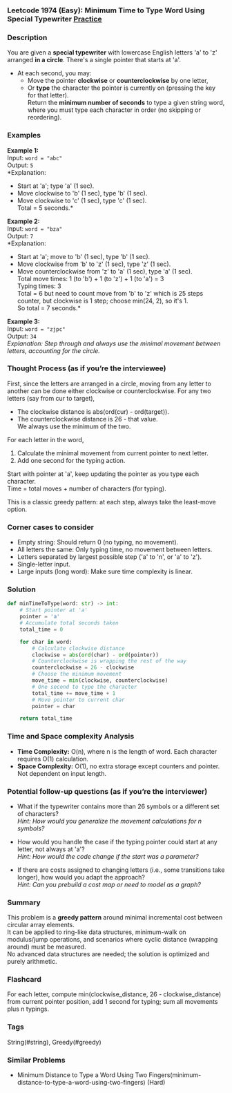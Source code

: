 ### Leetcode 1974 (Easy): Minimum Time to Type Word Using Special Typewriter [Practice](https://leetcode.com/problems/minimum-time-to-type-word-using-special-typewriter)

### Description  
You are given a **special typewriter** with lowercase English letters 'a' to 'z' arranged **in a circle**. There's a single pointer that starts at 'a'.  
- At each second, you may:  
  - Move the pointer **clockwise** or **counterclockwise** by one letter,  
  - Or **type** the character the pointer is currently on (pressing the key for that letter).  
Return the **minimum number of seconds** to type a given string word, where you must type each character in order (no skipping or reordering).

### Examples  

**Example 1:**  
Input: `word = "abc"`  
Output: `5`  
*Explanation:  
- Start at 'a'; type 'a' (1 sec).  
- Move clockwise to 'b' (1 sec), type 'b' (1 sec).  
- Move clockwise to 'c' (1 sec), type 'c' (1 sec).  
Total = 5 seconds.*

**Example 2:**  
Input: `word = "bza"`  
Output: `7`  
*Explanation:  
- Start at 'a'; move to 'b' (1 sec), type 'b' (1 sec).  
- Move clockwise from 'b' to 'z' (1 sec), type 'z' (1 sec).  
- Move counterclockwise from 'z' to 'a' (1 sec), type 'a' (1 sec).  
Total move times: 1 (to 'b') + 1 (to 'z') + 1 (to 'a') = 3  
Typing times: 3  
Total = 6 but need to count move from 'b' to 'z' which is 25 steps counter, but clockwise is 1 step; choose min(24, 2), so it's 1.  
So total = 7 seconds.*

**Example 3:**  
Input: `word = "zjpc"`  
Output: `34`  
*Explanation: Step through and always use the minimal movement between letters, accounting for the circle.*

### Thought Process (as if you’re the interviewee)  
First, since the letters are arranged in a circle, moving from any letter to another can be done either clockwise or counterclockwise. For any two letters (say from cur to target),  
- The clockwise distance is abs(ord(cur) - ord(target)).  
- The counterclockwise distance is 26 - that value.  
We always use the minimum of the two.

For each letter in the word,  
1. Calculate the minimal movement from current pointer to next letter.
2. Add one second for the typing action.

Start with pointer at 'a', keep updating the pointer as you type each character.  
Time = total moves + number of characters (for typing).

This is a classic greedy pattern: at each step, always take the least-move option.

### Corner cases to consider  
- Empty string: Should return 0 (no typing, no movement).
- All letters the same: Only typing time, no movement between letters.
- Letters separated by largest possible step ('a' to 'n', or 'a' to 'z').
- Single-letter input.
- Large inputs (long word): Make sure time complexity is linear.

### Solution

```python
def minTimeToType(word: str) -> int:
    # Start pointer at 'a'
    pointer = 'a'
    # Accumulate total seconds taken
    total_time = 0

    for char in word:
        # Calculate clockwise distance
        clockwise = abs(ord(char) - ord(pointer))
        # Counterclockwise is wrapping the rest of the way
        counterclockwise = 26 - clockwise
        # Choose the minimum movement
        move_time = min(clockwise, counterclockwise)
        # One second to type the character
        total_time += move_time + 1
        # Move pointer to current char
        pointer = char

    return total_time
```

### Time and Space complexity Analysis  

- **Time Complexity:** O(n), where n is the length of word. Each character requires O(1) calculation.
- **Space Complexity:** O(1), no extra storage except counters and pointer. Not dependent on input length.

### Potential follow-up questions (as if you’re the interviewer)  

- What if the typewriter contains more than 26 symbols or a different set of characters?  
  *Hint: How would you generalize the movement calculations for n symbols?*

- How would you handle the case if the typing pointer could start at any letter, not always at 'a'?  
  *Hint: How would the code change if the start was a parameter?*

- If there are costs assigned to changing letters (i.e., some transitions take longer), how would you adapt the approach?  
  *Hint: Can you prebuild a cost map or need to model as a graph?*

### Summary
This problem is a **greedy pattern** around minimal incremental cost between circular array elements.  
It can be applied to ring-like data structures, minimum-walk on modulus/jump operations, and scenarios where cyclic distance (wrapping around) must be measured.  
No advanced data structures are needed; the solution is optimized and purely arithmetic.


### Flashcard
For each letter, compute min(clockwise_distance, 26 - clockwise_distance) from current pointer position, add 1 second for typing; sum all movements plus n typings.

### Tags
String(#string), Greedy(#greedy)

### Similar Problems
- Minimum Distance to Type a Word Using Two Fingers(minimum-distance-to-type-a-word-using-two-fingers) (Hard)